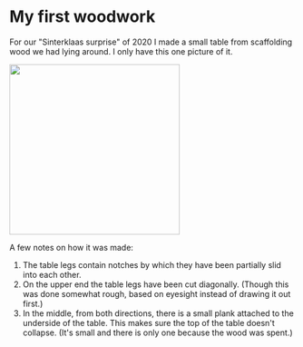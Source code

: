 # My first woodwork

For our "Sinterklaas surprise" of 2020 I made a small table from scaffolding wood we had lying around. I only have this one picture of it.

<image src="picnic-table.jpeg" width="300" />

A few notes on how it was made:
1. The table legs contain notches by which they have been partially slid into each other.
1. On the upper end the table legs have been cut diagonally. (Though this was done somewhat rough, based on eyesight instead of drawing it out first.)
1. In the middle, from both directions, there is a small plank attached to the underside of the table. This makes sure the top of the table doesn't collapse. (It's small and there is only one because the wood was spent.)